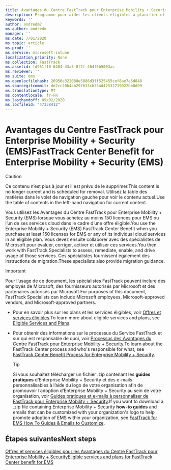 ```yaml
---
title: Avantages du Centre FastTrack pour Enterprise Mobility + Security (EMS)
description: Programme pour aider les clients éligibles à planifier et déployer Intune et Azure Active Directory Premium
keywords: ''
author: andredm7
ms.author: andredm
manager: ''
ms.date: 7/01/2020
ms.topic: article
ms.prod: ''
ms.service: microsoft-intune
localization_priority: None
ms.collection: FastTrack
ms.assetid: fd951f10-6404-43a3-8f2f-464f5b5003ac
ms.reviewer: ''
ms.suite: ems
ms.openlocfilehash: 26956e322088e5886d3ff525455cef8ae7a5d848
ms.sourcegitcommit: de2cc20b4ab297633cb254d42532719022bb8d99
ms.translationtype: MT
ms.contentlocale: fr-FR
ms.lasthandoff: 09/02/2020
ms.locfileid: "47338412"
---
```

# <a name="fasttrack-center-benefit-for-enterprise-mobility--security-ems"></a><span data-ttu-id="3804d-103">Avantages du Centre FastTrack pour Enterprise Mobility + Security (EMS)</span><span class="sxs-lookup"><span data-stu-id="3804d-103">FastTrack Center Benefit for Enterprise Mobility + Security (EMS)</span></span>

> [!CAUTION]
> <span data-ttu-id="3804d-104">Ce contenu n’est plus à jour et il est prévu de le supprimer.</span><span class="sxs-lookup"><span data-stu-id="3804d-104">This content is no longer current and is scheduled for removal.</span></span> <span data-ttu-id="3804d-105">Utilisez la table des matières dans le volet de navigation gauche pour voir le contenu actuel.</span><span class="sxs-lookup"><span data-stu-id="3804d-105">Use the table of contents in the left-hand navigation for current content.</span></span>


<span data-ttu-id="3804d-106">Vous utilisez les Avantages du Centre FastTrack pour Enterprise Mobility + Security (EMS) lorsque vous achetez au moins 150 licences pour EMS ou l’un de ses services cloud dans le cadre d’une offre éligible.</span><span class="sxs-lookup"><span data-stu-id="3804d-106">You use the Enterprise Mobility + Security (EMS) FastTrack Center Benefit when you purchase at least 150 licenses for EMS or any of its individual cloud services in an eligible plan.</span></span> <span data-ttu-id="3804d-107">Vous devez ensuite collaborer avec des spécialistes de Microsoft pour évaluer, corriger, activer et utiliser ces services.</span><span class="sxs-lookup"><span data-stu-id="3804d-107">You then work with FastTrack Specialists to assess, remediate, enable, and drive usage of those services.</span></span> <span data-ttu-id="3804d-108">Ces spécialistes fournissent également des instructions de migration.</span><span class="sxs-lookup"><span data-stu-id="3804d-108">These specialists also provide migration guidance.</span></span> 

> [!IMPORTANT]
> <span data-ttu-id="3804d-109">Pour l’usage de ce document, les spécialistes FastTrack peuvent inclure des employés de Microsoft, des fournisseurs autorisés par Microsoft et des partenaires autorisés par Microsoft.</span><span class="sxs-lookup"><span data-stu-id="3804d-109">For purposes of this document, FastTrack Specialists can include Microsoft employees, Microsoft-approved vendors, and Microsoft-approved partners.</span></span>

- <span data-ttu-id="3804d-110">Pour en savoir plus sur les plans et les services éligibles, voir [Offres et services éligibles](M365-eligible-services-and-plans.md).</span><span class="sxs-lookup"><span data-stu-id="3804d-110">To learn more about eligible services and plans, see [Eligible Services and Plans](M365-eligible-services-and-plans.md).</span></span>

- <span data-ttu-id="3804d-111">Pour obtenir des informations sur le processus du Service FastTrack et sur qui est responsable de quoi, voir [Processus des Avantages du Centre FastTrack pour Enterprise Mobility + Security](EMS-fasttrack-process.md).</span><span class="sxs-lookup"><span data-stu-id="3804d-111">To learn about the FastTrack Center process and who's responsible for what, see [FastTrack Center Benefit Process for Enterprise Mobility + Security](EMS-fasttrack-process.md).</span></span>

    > [!TIP]
    > <span data-ttu-id="3804d-112">Si vous souhaitez télécharger un fichier .zip contenant les **guides pratiques** d’Enterprise Mobility + Security et des e-mails personnalisables à l’aide du logo de votre organisation afin de promouvoir l’adoption d’Enterprise Mobility + Security au sein de votre organisation, voir [Guides pratiques et e-mails à personnaliser de FastTrack pour Enterprise Mobility + Security](https://gallery.technet.microsoft.com/FastTrack-for-EMS-How-To-f170da4c).</span><span class="sxs-lookup"><span data-stu-id="3804d-112">If you want to download a .zip file containing Enterprise Mobility + Security **how-to guides** and emails that can be customized with your organization's logo to help promote adoption of EMS within your organization, see [FastTrack for EMS How To Guides & Emails to Customize](https://gallery.technet.microsoft.com/FastTrack-for-EMS-How-To-f170da4c).</span></span>

## <a name="next-steps"></a><span data-ttu-id="3804d-113">Étapes suivantes</span><span class="sxs-lookup"><span data-stu-id="3804d-113">Next steps</span></span>

[<span data-ttu-id="3804d-114">Offres et services éligibles pour les Avantages du Centre FastTrack pour Enterprise Mobility + Security</span><span class="sxs-lookup"><span data-stu-id="3804d-114">Eligible services and plans for FastTrack Center benefit for EMS</span></span>](M365-eligible-services-and-plans.md)